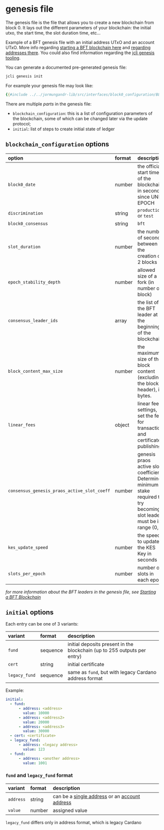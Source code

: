# genesis file

The genesis file is the file that allows you to create a new blockchain
from block 0. It lays out the different parameters of your blockchain:
the initial utxo, the start time, the slot duration time, etc...

Example of a BFT genesis file with an initial address UTxO and an account UTxO.
More info regarding [starting a BFT blockchain here](./02_starting_bft_blockchain.md)
and [regarding addresses there](../jcli/address.md).
You could also find information regarding the [jcli genesis tooling](../jcli/genesis.md).

You can generate a documented pre-generated genesis file:

```sh
jcli genesis init
```

For example your genesis file may look like:

```yaml
{{#include ../../jormungandr-lib/src/interfaces/block0_configuration/BLOCKCHAIN_CONFIGURATION_DOCUMENTED_EXAMPLE.yaml}}
```

There are multiple _parts_ in the genesis file:

* `blockchain_configuration`: this is a list of configuration
  parameters of the blockchain, some of which can be changed later
  via the update protocol;
* `initial`: list of steps to create initial state of ledger

## `blockchain_configuration` options

| option                                      | format | description                                                                                                                   |
| :------------------------------------------ | :----- | :---------------------------------------------------------------------------------------------------------------------------- |
| `block0_date`                               | number | the official start time of the blockchain, in seconds since UNIX EPOCH                                                        |
| `discrimination`                            | string | `production` or `test`                                                                                                        |
| `block0_consensus`                          | string | `bft`                                                                                                                         |
| `slot_duration`                             | number | the number of seconds between the creation of 2 blocks                                                                        |
| `epoch_stability_depth`                     | number | allowed size of a fork (in number of block)                                                                                   |
| `consensus_leader_ids`                      | array  | the list of the BFT leader at the beginning of the blockchain                                                                 |
| `block_content_max_size`                    | number | the maximum size of the block content (excluding the block header), in bytes.                                                 |
| `linear_fees`                               | object | linear fee settings, set the fee for transaction and certificate publishing                                                   |
| `consensus_genesis_praos_active_slot_coeff` | number | genesis praos active slot coefficient.  Determines minimum stake required to try becoming slot leader, must be in range (0,1] |
| `kes_update_speed`                          | number | the speed to update the KES Key in seconds                                                                                    |
| `slots_per_epoch`                           | number | number of slots in each epoch                                                                                                 |

_for more information about the BFT leaders in the genesis file, see
[Starting a BFT Blockchain](./02_starting_bft_blockchain.md)_

## `initial` options

Each entry can be one of 3 variants:

| variant       | format   | description                                                              |
| :------------ | :------- | :----------------------------------------------------------------------- |
| `fund`        | sequence | initial deposits present in the blockchain (up to 255 outputs per entry) |
| `cert`        | string   | initial certificate                                                      |
| `legacy_fund` | sequence | same as `fund`, but with legacy Cardano address format                   |

Example:

```yaml
initial:
  - fund:
      - address: <address>
        value: 10000
      - address: <address2>
        value: 20000
      - address: <address3>
        value: 30000
  - cert: <certificate>
  - legacy_fund:
      - address: <legacy address>
        value: 123
  - fund:
      - address: <another address>
        value: 1001
```

### `fund` and `legacy_fund` format

| variant   | format | description                                                                                                                    |
| :-------- | :----- | :----------------------------------------------------------------------------------------------------------------------------- |
| `address` | string | can be a [single address](../jcli/address.md#address-for-utxo) or an [account address](../jcli/address.md#address-for-account) |
| `value`   | number | assigned value                                                                                                                 |

`legacy_fund` differs only in address format, which is legacy Cardano
